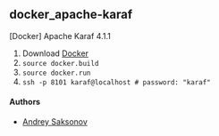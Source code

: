 ## docker_apache-karaf
[Docker] Apache Karaf 4.1.1

1. Download [Docker](https://www.docker.com/community-edition)
2. `source docker.build`
3. `source docker.run`
4. `ssh -p 8101 karaf@localhost # password: "karaf"`

#### Authors
* [Andrey Saksonov](https://saksonov.me)
